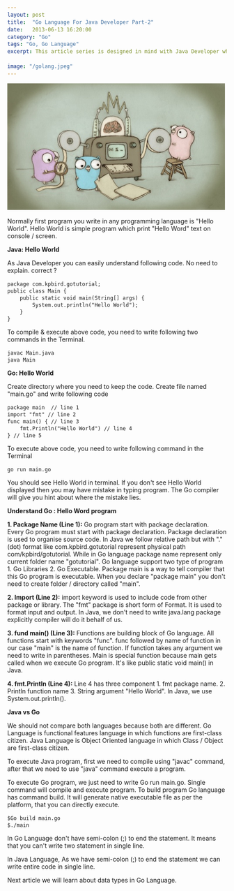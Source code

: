 ```yaml
---
layout: post
title:  "Go Language For Java Developer Part-2"
date:   2013-06-13 16:20:00
category: "Go"
tags: "Go, Go Language"
excerpt: This article series is designed in mind with Java Developer who would like to learn Go Language. 

image: "/golang.jpeg"
---
```


<img src="/assets/images/posts/golang.jpeg" alt="Go Language For Java Developer" title="Go Language For Java Developer" class="img-responsive">

Normally first program you write in any programming language is "Hello World". Hello World is simple program which print "Hello Word" text on console / screen.

**Java: Hello World**

As Java Developer you can easily understand following code. No need to explain. correct ? 

	package com.kpbird.gotutorial; 
	public class Main {
		public static void main(String[] args) {
			System.out.println("Hello World");	      
		}
	}

To compile & execute above code, you need to write following two commands in the Terminal. 

	javac Main.java
	java Main

**Go: Hello World**

Create directory where you need to keep the code. Create file named "main.go" and write following code


	package main  // line 1
	import "fmt" // line 2
	func main() { // line 3
    	fmt.Println("Hello World") // line 4
	} // line 5

To execute above code, you need to write following command in the Terminal
	
	go run main.go

You should see Hello World in terminal. If you don't see Hello World displayed then you may have mistake in typing program. The Go compiler will give you hint about where the mistake lies. 

**Understand Go : Hello Word program**

**1. Package Name (Line 1):** Go program start with package declaration. Every Go program must start with package declaration. Package declaration is used to organise source code. In Java we follow relative path but with "." (dot) format like com.kpbird.gotutorial represent physical path com/kpbird/gotutorial. While in Go language package name represent only current folder name "gotutorial". Go language support two type of program 1. Go Libraries 2. Go Executable. Package main is a way to tell compiler that this Go program is executable. When you declare "package main" you don't need to create folder / directory called "main". 

**2. Import (Line 2):**  import keyword is used to include code from other package or library. The "fmt" package is short form of Format. It is used to format input and output. In Java, we don't need to write java.lang package explicitly compiler will do it behalf of us.  

**3. fund main() (Line 3):** Functions are building block of Go language. All functions start with keywords "func". func followed by name of function in our case "main" is the name of function. If function takes any argument we need to write in parentheses. Main is special function because main gets called when we execute Go program. It's like public static void main() in Java.

**4. fmt.Println (Line 4):** Line 4 has three component 1. fmt package name. 2. Println function name 3. String argument "Hello World". In Java, we use System.out.println().

**Java vs Go**

We should not compare both languages because both are different. Go Language is functional features language in which functions are first-class citizen. Java Language is Object Oriented language in which Class / Object are first-class citizen.

To execute Java program, first we need to compile using "javac" command, after that we need to use "java" command execute a program. 

To execute Go program, we just need to write Go run main.go. Single command will compile and execute program. To build program Go language has command build. It will generate native executable file as per the platform, that you can directly execute. 
	
	$Go build main.go
	$./main

In Go Language don't have semi-colon (;) to end the statement. It means that you can't write two statement in single line.

In Java Language, As we have semi-colon (;) to end the statement we can write entire code in single line.

Next article we will learn about data types in Go Language.

